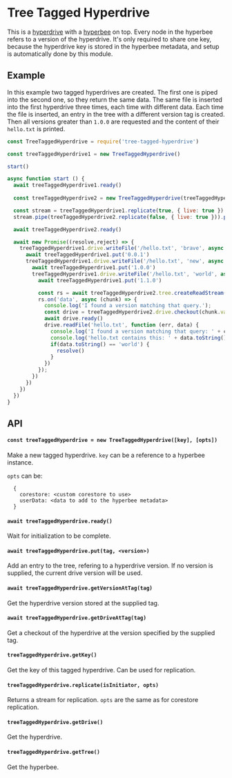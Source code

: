 # Tree Tagged Hyperdrive
This is a [hyperdrive](https://github.com/hypercore-protocol/hyperdrive) with a [hyperbee](https://github.com/mafintosh/hyperbee) on top. Every node in the hyperbee refers to a version of the hyperdrive. It's only required to share one key, because the hyperdrive key is stored in the hyperbee metadata, and setup is automatically done by this module.

## Example
In this example two tagged hyperdrives are created. The first one is piped into the second one, so they return the same data. The same file is inserted into the first hyperdrive three times, each time with different data. Each time the file is inserted, an entry in the tree with a different version tag is created. Then all versions greater than `1.0.0` are requested and the content of their `hello.txt` is printed.

```js
const TreeTaggedHyperdrive = require('tree-tagged-hyperdrive')

const treeTaggedHyperdrive1 = new TreeTaggedHyperdrive()

start()

async function start () {
  await treeTaggedHyperdrive1.ready()
  
  const treeTaggedHyperdrive2 = new TreeTaggedHyperdrive(treeTaggedHyperdrive1.getKey())

  const stream = treeTaggedHyperdrive1.replicate(true, { live: true })
  stream.pipe(treeTaggedHyperdrive2.replicate(false, { live: true })).pipe(stream) 

  await treeTaggedHyperdrive2.ready()

  await new Promise((resolve,reject) => {
    treeTaggedHyperdrive1.drive.writeFile('/hello.txt', 'brave', async function (err) {
      await treeTaggedHyperdrive1.put('0.0.1')
      treeTaggedHyperdrive1.drive.writeFile('/hello.txt', 'new', async function (err) {
        await treeTaggedHyperdrive1.put('1.0.0')
        treeTaggedHyperdrive1.drive.writeFile('/hello.txt', 'world', async function (err) {
          await treeTaggedHyperdrive1.put('1.1.0')

          const rs = await treeTaggedHyperdrive2.tree.createReadStream({ gte: '1.0.0' })
          rs.on('data', async (chunk) => {
            console.log('I found a version matching that query.');
            const drive = treeTaggedHyperdrive2.drive.checkout(chunk.value.toString())
            await drive.ready()
            drive.readFile('hello.txt', function (err, data) {
              console.log('I found a version matching that query: ' + chunk.key.toString())
              console.log('hello.txt contains this: ' + data.toString())
              if(data.toString() == 'world') {
                resolve()
              }
            })
          });
        })
      })
    })
  })
}
```

## API
#### `const treeTaggedHyperdrive = new TreeTaggedHyperdrive([key], [opts])`

Make a new tagged hyperdrive. `key` can be a reference to a hyperbee instance.

`opts` can be:

```
  {
    corestore: <custom corestore to use>
    userData: <data to add to the hyperbee metadata>
  }
```

#### `await treeTaggedHyperdrive.ready()`
Wait for initialization to be complete.

#### `await treeTaggedHyperdrive.put(tag, <version>)`
Add an entry to the tree, refering to a hyperdrive version. If no version is supplied, the current drive version will be used.

#### `await treeTaggedHyperdrive.getVersionAtTag(tag)`
Get the hyperdrive version stored at the supplied tag.

#### `await treeTaggedHyperdrive.getDriveAtTag(tag)`
Get a checkout of the hyperdrive at the version specified by the supplied tag.

#### `treeTaggedHyperdrive.getKey()`
Get the key of this tagged hyperdrive. Can be used for replication.

#### `treeTaggedHyperdrive.replicate(isInitiator, opts)`
Returns a stream for replication. `opts` are the same as for corestore replication.

#### `treeTaggedHyperdrive.getDrive()`
Get the hyperdrive.

#### `treeTaggedHyperdrive.getTree()`
Get the hyperbee.
